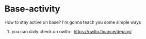 # Base-activity
How to stay active on base? I'm gonna teach you some simple ways

1) you can daily check on owlto :
https://owlto.finance/deploy/
